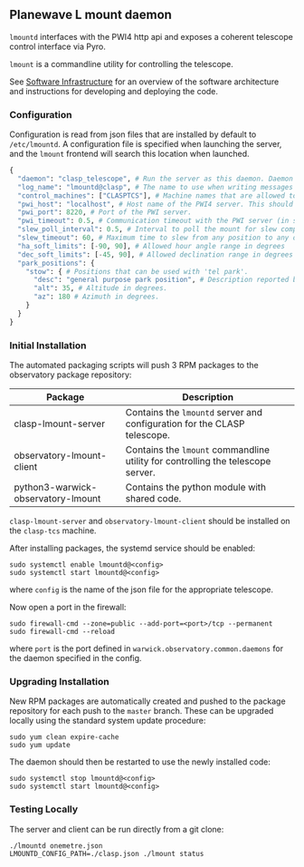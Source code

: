 ## Planewave L mount daemon

`lmountd` interfaces with the PWI4 http api and exposes a
coherent telescope control interface via Pyro.

`lmount` is a commandline utility for controlling the telescope.

See [Software Infrastructure](https://github.com/warwick-one-metre/docs/wiki/Software-Infrastructure) for an overview of the software architecture and instructions for developing and deploying the code.

### Configuration

Configuration is read from json files that are installed by default to `/etc/lmountd`.
A configuration file is specified when launching the server, and the `lmount` frontend will search this location when launched.

```python
{
  "daemon": "clasp_telescope", # Run the server as this daemon. Daemon types are registered in `warwick.observatory.common.daemons`.
  "log_name": "lmountd@clasp", # The name to use when writing messages to the observatory log.
  "control_machines": ["CLASPTCS"], # Machine names that are allowed to control (rather than just query) state. Machine names are registered in `warwick.observatory.common.IP`.
  "pwi_host": "localhost", # Host name of the PWI4 server. This should generally stay as localhost.
  "pwi_port": 8220, # Port of the PWI server.
  "pwi_timeout": 0.5, # Communication timeout with the PWI server (in seconds).
  "slew_poll_interval": 0.5, # Interval to poll the mount for slew completion (in seconds)
  "slew_timeout": 60, # Maximum time to slew from any position to any other position (in seconds)
  "ha_soft_limits": [-90, 90], # Allowed hour angle range in degrees
  "dec_soft_limits": [-45, 90], # Allowed declination range in degrees
  "park_positions": {
    "stow": { # Positions that can be used with 'tel park'.
      "desc": "general purpose park position", # Description reported by 'tel park'.
      "alt": 35, # Altitude in degrees.
      "az": 180 # Azimuth in degrees.
    }
  }
}
```

### Initial Installation

The automated packaging scripts will push 3 RPM packages to the observatory package repository:

| Package           | Description |
| ----------------- | ------ |
| clasp-lmount-server | Contains the `lmountd` server and configuration for the CLASP telescope. |
| observatory-lmount-client | Contains the `lmount` commandline utility for controlling the telescope server. |
| python3-warwick-observatory-lmount | Contains the python module with shared code. |

`clasp-lmount-server` and `observatory-lmount-client` should be installed on the `clasp-tcs` machine.

After installing packages, the systemd service should be enabled:

```
sudo systemctl enable lmountd@<config>
sudo systemctl start lmountd@<config>
```

where `config` is the name of the json file for the appropriate telescope.

Now open a port in the firewall:
```
sudo firewall-cmd --zone=public --add-port=<port>/tcp --permanent
sudo firewall-cmd --reload
```
where `port` is the port defined in `warwick.observatory.common.daemons` for the daemon specified in the config.

### Upgrading Installation

New RPM packages are automatically created and pushed to the package repository for each push to the `master` branch.
These can be upgraded locally using the standard system update procedure:
```
sudo yum clean expire-cache
sudo yum update
```

The daemon should then be restarted to use the newly installed code:
```
sudo systemctl stop lmountd@<config>
sudo systemctl start lmountd@<config>
```

### Testing Locally

The server and client can be run directly from a git clone:
```
./lmountd onemetre.json
LMOUNTD_CONFIG_PATH=./clasp.json ./lmount status
```
